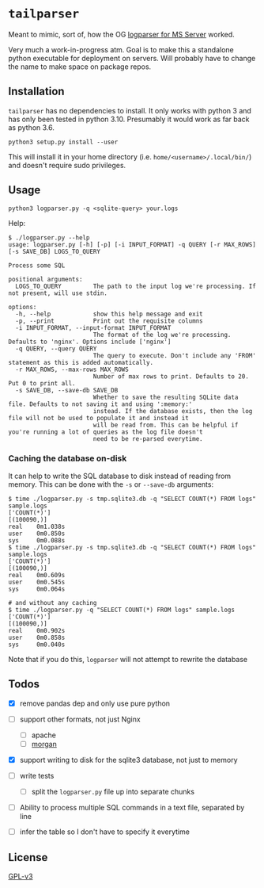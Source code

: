 # `tailparser`

Meant to mimic, sort of, how the OG [logparser for MS
Server](https://en.wikipedia.org/wiki/Logparser) worked. 

Very much a work-in-progress atm. Goal is to make this a standalone
python executable for deployment on servers. Will probably have to
change the name to make space on package repos. 

## Installation

`tailparser` has no dependencies to install. It only works with
python 3 and has only been tested in python 3.10. Presumably it would
work as far back as python 3.6.
```
python3 setup.py install --user
```

This will install it in your home directory
(i.e. `home/<username>/.local/bin/`) and doesn't require sudo
privileges. 


## Usage

`python3 logparser.py -q <sqlite-query> your.logs`

Help:
```
$ ./logparser.py --help
usage: logparser.py [-h] [-p] [-i INPUT_FORMAT] -q QUERY [-r MAX_ROWS] [-s SAVE_DB] LOGS_TO_QUERY

Process some SQL

positional arguments:
  LOGS_TO_QUERY         The path to the input log we're processing. If not present, will use stdin.

options:
  -h, --help            show this help message and exit
  -p, --print           Print out the requisite columns
  -i INPUT_FORMAT, --input-format INPUT_FORMAT
                        The format of the log we're processing. Defaults to 'nginx'. Options include ['nginx']
  -q QUERY, --query QUERY
                        The query to execute. Don't include any 'FROM' statement as this is added automatically.
  -r MAX_ROWS, --max-rows MAX_ROWS
                        Number of max rows to print. Defaults to 20. Put 0 to print all.
  -s SAVE_DB, --save-db SAVE_DB
                        Whether to save the resulting SQLite data file. Defaults to not saving it and using ':memory:'
                        instead. If the database exists, then the log file will not be used to populate it and instead it
                        will be read from. This can be helpful if you're running a lot of queries as the log file doesn't
                        need to be re-parsed everytime.
```


### Caching the database on-disk

It can help to write the SQL database to disk instead of reading from
memory. This can be done with the `-s` or `--save-db` arguments:
```
$ time ./logparser.py -s tmp.sqlite3.db -q "SELECT COUNT(*) FROM logs" sample.logs
['COUNT(*)']
[(100090,)]
real    0m1.038s
user    0m0.850s
sys     0m0.088s
$ time ./logparser.py -s tmp.sqlite3.db -q "SELECT COUNT(*) FROM logs" sample.logs
['COUNT(*)']
[(100090,)]
real    0m0.609s
user    0m0.545s
sys     0m0.064s

# and without any caching
$ time ./logparser.py -q "SELECT COUNT(*) FROM logs" sample.logs
['COUNT(*)']
[(100090,)]
real    0m0.902s
user    0m0.858s
sys     0m0.040s
```

Note that if you do this, `logparser` will not attempt to rewrite the database


## Todos

+ [X] remove pandas dep and only use pure python

+ [ ] support other formats, not just Nginx
  + [ ] apache  
  + [ ] [morgan](https://www.npmjs.com/package/morgan)
  
+ [X] support writing to disk for the sqlite3 database, not just to
      memory
      
+ [ ] write tests 
  + [ ] split the `logparser.py` file up into separate chunks 

+ [ ] Ability to process multiple SQL commands in a text file,
      separated by line
      
+ [ ] infer the table so I don't have to specify it everytime


## License

[GPL-v3](https://www.gnu.org/licenses/gpl-3.0.en.html)
